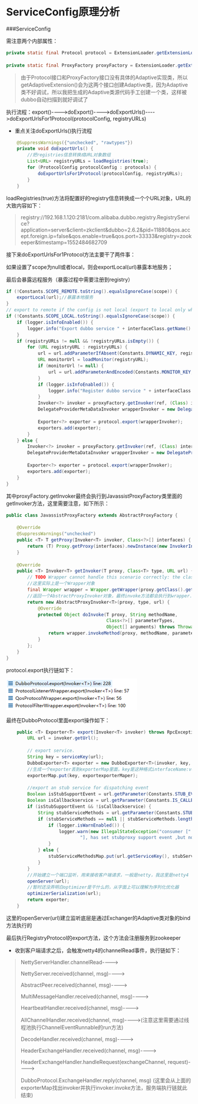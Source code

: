 # ServiceConfig原理分析

###ServiceConfig

需注意两个内部属性：

```java
private static final Protocol protocol = ExtensionLoader.getExtensionLoader(Protocol.class).getAdaptiveExtension();

private static final ProxyFactory proxyFactory = ExtensionLoader.getExtensionLoader(ProxyFactory.class).getAdaptiveExtension();
```

> 由于Protocol接口和ProxyFactory接口没有具体的Adaptive实现类，所以getAdaptiveExtension()会为这两个接口创建Adaptive类，因为Adaptive类不好调试，所以我把生成的Adaptive类源代码手工创建一个类，这样被dubbo自动扫描到就好调试了



执行流程：export()---->doExport()---->doExportUrls()---->doExportUrlsFor1Protocol(protocolConfig, registryURLs)

- 重点关注doExportUrls()执行流程

```java
    @SuppressWarnings({"unchecked", "rawtypes"})
    private void doExportUrls() {
        //把registries信息转换成URL对象数组
        List<URL> registryURLs = loadRegistries(true);
        for (ProtocolConfig protocolConfig : protocols) {
            doExportUrlsFor1Protocol(protocolConfig, registryURLs);
        }
    }
```

loadRegistries(true)方法将配置好的registry信息转换成一个个URL对象，URL的大致内容如下：

> registry://192.168.1.120:2181/com.alibaba.dubbo.registry.RegistryService?application=server&client=zkclient&dubbo=2.6.2&pid=11880&qos.accept.foreign.ip=false&qos.enable=true&qos.port=33333&registry=zookeeper&timestamp=1552484682709
>



接下来doExportUrlsFor1Protocol方法主要干了两件事：

如果设置了scope为null或者local，则会exportLocal(url)暴露本地服务；

最后会暴露远程服务（暴露过程中需要注册到registry）

```java
if (!Constants.SCOPE_REMOTE.toString().equalsIgnoreCase(scope)) {
    exportLocal(url);//暴露本地服务
}
// export to remote if the config is not local (export to local only when config is local)
if (!Constants.SCOPE_LOCAL.toString().equalsIgnoreCase(scope)) {
    if (logger.isInfoEnabled()) {
        logger.info("Export dubbo service " + interfaceClass.getName() + " to url " + url);
    }
    if (registryURLs != null && !registryURLs.isEmpty()) {
        for (URL registryURL : registryURLs) {
            url = url.addParameterIfAbsent(Constants.DYNAMIC_KEY, registryURL.getParameter(Constants.DYNAMIC_KEY));
            URL monitorUrl = loadMonitor(registryURL);
            if (monitorUrl != null) {
                url = url.addParameterAndEncoded(Constants.MONITOR_KEY, monitorUrl.toFullString());
            }
            if (logger.isInfoEnabled()) {
                logger.info("Register dubbo service " + interfaceClass.getName() + " url " + url + " to registry " + registryURL);
            }
            Invoker<?> invoker = proxyFactory.getInvoker(ref, (Class) interfaceClass, registryURL.addParameterAndEncoded(Constants.EXPORT_KEY, url.toFullString()));
            DelegateProviderMetaDataInvoker wrapperInvoker = new DelegateProviderMetaDataInvoker(invoker, this);

            Exporter<?> exporter = protocol.export(wrapperInvoker);
            exporters.add(exporter);
        }
    } else {
        Invoker<?> invoker = proxyFactory.getInvoker(ref, (Class) interfaceClass, url);
        DelegateProviderMetaDataInvoker wrapperInvoker = new DelegateProviderMetaDataInvoker(invoker, this);

        Exporter<?> exporter = protocol.export(wrapperInvoker);
        exporters.add(exporter);
    }
}
```

其中proxyFactory.getInvoker最终会执行到JavassistProxyFactory类里面的getInvoker方法，这里需要注意，如下所示：

```java
public class JavassistProxyFactory extends AbstractProxyFactory {

    @Override
    @SuppressWarnings("unchecked")
    public <T> T getProxy(Invoker<T> invoker, Class<?>[] interfaces) {
        return (T) Proxy.getProxy(interfaces).newInstance(new InvokerInvocationHandler(invoker));
    }

    @Override
    public <T> Invoker<T> getInvoker(T proxy, Class<T> type, URL url) {
        // TODO Wrapper cannot handle this scenario correctly: the classname contains '$'
        //这里实际上是一个Wrapper对象
        final Wrapper wrapper = Wrapper.getWrapper(proxy.getClass().getName().indexOf('$') < 0 ? proxy.getClass() : type);
        //返回一个AbstractProxyInvoker对象，最终invoke方法都会执行到wrapper.invokeMethod里面
        return new AbstractProxyInvoker<T>(proxy, type, url) {
            @Override
            protected Object doInvoke(T proxy, String methodName,
                                      Class<?>[] parameterTypes,
                                      Object[] arguments) throws Throwable {
                return wrapper.invokeMethod(proxy, methodName, parameterTypes, arguments);
            }
        };
    }
}
```



protocol.export执行链如下：

![avatar](images/export.PNG)

最终在DubboProtocol里面export操作如下：

```java
    public <T> Exporter<T> export(Invoker<T> invoker) throws RpcException {
        URL url = invoker.getUrl();

        // export service.
        String key = serviceKey(url);
        DubboExporter<T> exporter = new DubboExporter<T>(invoker, key, exporterMap);
        //生成一个exporter丢到exporterMap里面，key是这种格式interfaceName:version:port
        exporterMap.put(key, exportexporterMaper);

        //export an stub service for dispatching event
        Boolean isStubSupportEvent = url.getParameter(Constants.STUB_EVENT_KEY, Constants.DEFAULT_STUB_EVENT);
        Boolean isCallbackservice = url.getParameter(Constants.IS_CALLBACK_SERVICE, false);
        if (isStubSupportEvent && !isCallbackservice) {
            String stubServiceMethods = url.getParameter(Constants.STUB_EVENT_METHODS_KEY);
            if (stubServiceMethods == null || stubServiceMethods.length() == 0) {
                if (logger.isWarnEnabled()) {
                    logger.warn(new IllegalStateException("consumer [" + url.getParameter(Constants.INTERFACE_KEY) +
                            "], has set stubproxy support event ,but no stub methods founded."));
                }
            } else {
                stubServiceMethodsMap.put(url.getServiceKey(), stubServiceMethods);
            }
        }
        //开始建立一个端口监听，用来接收客户端请求，一般是netty，我这里是netty4
        openServer(url);
        //暂时还没弄明白optimizer是干什么的，从字面上可以理解为序列化优化器
        optimizerSerialization(url);
        return exporter;
    }
```

这里的openServer(url)建立监听底层是通过Exchanger的Adaptive类对象的bind方法执行的

最后执行RegistryProtocol的export方法，这个方法会注册服务到zookeeper



- 收到客户端请求之后，会触发netty4的channelRead事件，执行链如下：

> NettyServerHandler.channelRead---->
>
> NettyServer.received(channel, msg)---->
>
> AbstractPeer.received(channel, msg)---->
>
> MultiMessageHandler.received(channel, msg)---->
>
> HeartbeatHandler.received(channel, msg)---->
>
> AllChannelHandler.received(channel, msg)---->(注意这里需要通过线程池执行ChannelEventRunnable的run方法)
>
> DecodeHandler.received(channel, msg)---->
>
> HeaderExchangeHandler.received(channel, msg)---->
>
> HeaderExchangeHandler.handleRequest(exchangeChannel, request)---->
>
> DubboProtocol.ExchangeHandler.reply(channel, msg) (这里会从上面的exporterMap找出invoker并执行invoker.invoke方法，服务端执行链就此结束)